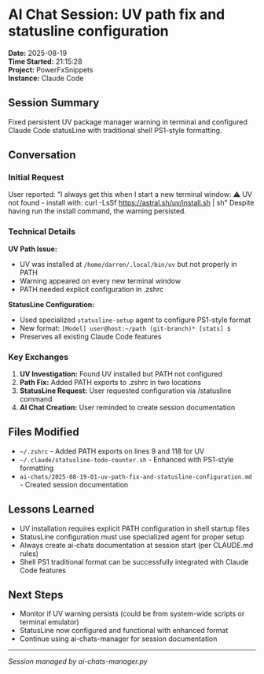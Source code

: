 # AI Chat Session: UV path fix and statusline configuration

**Date:** 2025-08-19  
**Time Started:** 21:15:28  
**Project:** PowerFxSnippets  
**Instance:** Claude Code

## Session Summary

Fixed persistent UV package manager warning in terminal and configured Claude Code statusLine with traditional shell PS1-style formatting.

## Conversation

### Initial Request
User reported: "I always get this when I start a new terminal window: ⚠️ UV not found - install with: curl -LsSf https://astral.sh/uv/install.sh | sh"
Despite having run the install command, the warning persisted.

### Technical Details

**UV Path Issue:**
- UV was installed at `/home/darren/.local/bin/uv` but not properly in PATH
- Warning appeared on every new terminal window
- PATH needed explicit configuration in .zshrc

**StatusLine Configuration:**
- Used specialized `statusline-setup` agent to configure PS1-style format
- New format: `[Model] user@host:~/path (git-branch)* [stats] $`
- Preserves all existing Claude Code features

### Key Exchanges

1. **UV Investigation:** Found UV installed but PATH not configured
2. **Path Fix:** Added PATH exports to .zshrc in two locations
3. **StatusLine Request:** User requested configuration via /statusline command
4. **AI Chat Creation:** User reminded to create session documentation

## Files Modified

- `~/.zshrc` - Added PATH exports on lines 9 and 118 for UV
- `~/.claude/statusline-todo-counter.sh` - Enhanced with PS1-style formatting
- `ai-chats/2025-08-19-01-uv-path-fix-and-statusline-configuration.md` - Created session documentation

## Lessons Learned

- UV installation requires explicit PATH configuration in shell startup files
- StatusLine configuration must use specialized agent for proper setup
- Always create ai-chats documentation at session start (per CLAUDE.md rules)
- Shell PS1 traditional format can be successfully integrated with Claude Code features

## Next Steps

- Monitor if UV warning persists (could be from system-wide scripts or terminal emulator)
- StatusLine now configured and functional with enhanced format
- Continue using ai-chats-manager for session documentation

---
*Session managed by ai-chats-manager.py*
